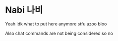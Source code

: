 # Nabi 나비
Yeah idk what to put here anymore stfu azoo bloo

Also chat commands are not being considered so no
